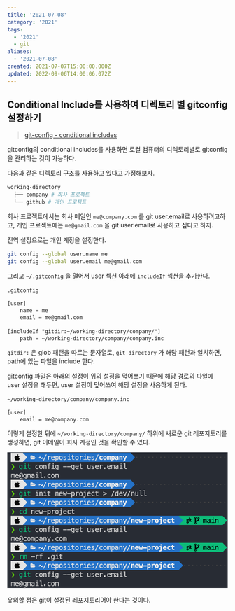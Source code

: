```yaml
---
title: '2021-07-08'
category: '2021'
tags:
  - '2021'
  - git
aliases:
  - '2021-07-08'
created: 2021-07-07T15:00:00.000Z
updated: 2022-09-06T14:00:06.072Z
---
```


<Metadata />

## Conditional Include를 사용하여 디렉토리 별 gitconfig 설정하기

> [git-config - conditional includes](https://git-scm.com/docs/git-config#_conditional_includes)

gitconfig의 conditional includes를 사용하면 로컬 컴퓨터의 디렉토리별로 gitconfig 을 관리하는 것이 가능하다.

다음과 같은 디렉토리 구조를 사용하고 있다고 가정해보자.

```bash
working-directory
  ├── company # 회사 프로젝트
  └── github # 개인 프로젝트
```

회사 프로젝트에서는 회사 메일인 `me@company.com` 를 git user.email로 사용하려고하고, 개인 프로젝트에는 `me@gmail.com` 을 git user.email로 사용하고 싶다고 하자.

전역 설정으로는 개인 계정을 설정한다.

```bash
git config --global user.name me
git config --global user.email me@gmail.com
```

그리고 `~/.gitconfig` 을 열어서 user 섹션 아래에 `includeIf` 섹션을 추가한다.

`.gitconfig`

```
[user]
    name = me
    email = me@gmail.com

[includeIf "gitdir:~/working-directory/company/"]
    path = ~/working-directory/company/company.inc
```

`gitdir:` 은 glob 패턴을 따르는 문자열로, `git directory` 가 해당 패턴과 일치하면, path에 있는 파일을 include 한다.

gitconfig 파일은 아래의 설정이 위의 설정을 덮어쓰기 때문에 해당 경로의 파일에 user 설정을 해두면, user 설정이 덮어쓰여 해당 설정을 사용하게 된다.

`~/working-directory/company/company.inc`

```
[user]
	email = me@company.com
```

이렇게 설정한 뒤에 `~/working-directory/company/` 하위에 새로운 git 레포지토리를생성하면, git 이메일이 회사 계정인 것을 확인할 수 있다.

![2021-07-08-image-0](./images/2021-07-08-image-0.png)

유의할 점은 git이 설정된 레포지토리어야 한다는 것이다.
